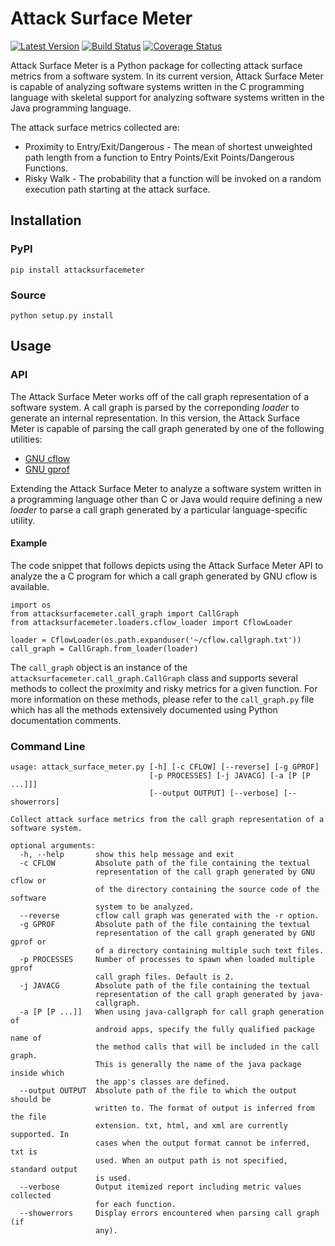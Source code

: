 # Attack Surface Meter

[![Latest Version](https://badge.fury.io/py/attacksurfacemeter.svg)](https://badge.fury.io/py/attacksurfacemeter)
[![Build Status](https://secure.travis-ci.org/andymeneely/attack-surface-metrics.svg?branch=master)](https://travis-ci.org/andymeneely/attack-surface-metrics)
[![Coverage Status](https://img.shields.io/coveralls/andymeneely/attack-surface-metrics.svg)](https://coveralls.io/r/andymeneely/attack-surface-metrics)

Attack Surface Meter is a Python package for collecting attack surface metrics from a software system. In its current version, Attack Surface Meter is capable of analyzing software systems written in the C programming language with skeletal support for analyzing software systems written in the Java programming language.

The attack surface metrics collected are:

 * Proximity to Entry/Exit/Dangerous - The mean of shortest unweighted path length from a function to Entry Points/Exit Points/Dangerous Functions.
 * Risky Walk - The probability that a function will be invoked on a random execution path starting at the attack surface.

## Installation

### PyPI

 `pip install attacksurfacemeter`

### Source

 `python setup.py install`

## Usage

### API

The Attack Surface Meter works off of the call graph representation of a software system. A call graph is parsed by the correponding *loader* to generate an internal representation. In this version, the Attack Surface Meter is capable of parsing the call graph generated by one of the following utilities:

 * [GNU cflow](http://www.gnu.org/software/cflow/ "GNU cflow")
 * [GNU gprof](https://sourceware.org/binutils/docs/gprof/ "GNU gprof")

Extending the Attack Surface Meter to analyze a software system written in a programming language other than C or Java would require defining a new *loader* to parse a call graph generated by a particular language-specific utility.

#### Example

The code snippet that follows depicts using the Attack Surface Meter API to analyze the a C program for which a call graph generated by GNU cflow is available.

```
import os
from attacksurfacemeter.call_graph import CallGraph
from attacksurfacemeter.loaders.cflow_loader import CflowLoader

loader = CflowLoader(os.path.expanduser('~/cflow.callgraph.txt'))
call_graph = CallGraph.from_loader(loader)
```

The `call_graph` object is an instance of the `attacksurfacemeter.call_graph.CallGraph` class and supports several methods to collect the proximity and risky metrics for a given function. For more information on these methods, please refer to the `call_graph.py` file which has all the methods extensively documented using Python documentation comments.

### Command Line

```
usage: attack_surface_meter.py [-h] [-c CFLOW] [--reverse] [-g GPROF]
                               [-p PROCESSES] [-j JAVACG] [-a [P [P ...]]]
                               [--output OUTPUT] [--verbose] [--showerrors]

Collect attack surface metrics from the call graph representation of a
software system.

optional arguments:
  -h, --help       show this help message and exit
  -c CFLOW         Absolute path of the file containing the textual
                   representation of the call graph generated by GNU cflow or
                   of the directory containing the source code of the software
                   system to be analyzed.
  --reverse        cflow call graph was generated with the -r option.
  -g GPROF         Absolute path of the file containing the textual
                   representation of the call graph generated by GNU gprof or
                   of a directory containing multiple such text files.
  -p PROCESSES     Number of processes to spawn when loaded multiple gprof
                   call graph files. Default is 2.
  -j JAVACG        Absolute path of the file containing the textual
                   representation of the call graph generated by java-
                   callgraph.
  -a [P [P ...]]   When using java-callgraph for call graph generation of
                   android apps, specify the fully qualified package name of
                   the method calls that will be included in the call graph.
                   This is generally the name of the java package inside which
                   the app's classes are defined.
  --output OUTPUT  Absolute path of the file to which the output should be
                   written to. The format of output is inferred from the file
                   extension. txt, html, and xml are currently supported. In
                   cases when the output format cannot be inferred, txt is
                   used. When an output path is not specified, standard output
                   is used.
  --verbose        Output itemized report including metric values collected
                   for each function.
  --showerrors     Display errors encountered when parsing call graph (if
                   any).
```
